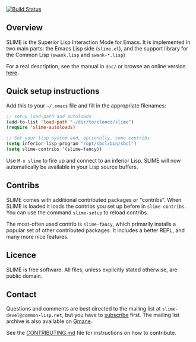 [![Build Status](https://travis-ci.org/slime/slime.png?branch=master)](https://travis-ci.org/slime/slime)

Overview
--------

SLIME is the Superior Lisp Interaction Mode for Emacs. It is implemented
in two main parts: the Emacs Lisp side (`slime.el`), and the support
library for the Common Lisp (`swank.lisp` and `swank-*.lisp`)

For a real description, see the manual in `doc/` or browse an online
version [here](http://capitaomorte.github.io/slime/).

Quick setup instructions
------------------------

Add this to your `~/.emacs` file and fill in the appropriate filenames:

```el
;; setup load-path and autoloads
(add-to-list 'load-path "~/dir/to/cloned/slime")
(require 'slime-autoloads)

;; Set your lisp system and, optionally, some contribs
(setq inferior-lisp-program "/opt/sbcl/bin/sbcl")
(setq slime-contribs '(slime-fancy))
```

Use `M-x slime` to fire up and connect to an inferior Lisp.  SLIME will
now automatically be available in your Lisp source buffers.

Contribs
--------

SLIME comes with additional contributed packages or "contribs". When SLIME
is loaded it loads the contribs you set up before in `slime-contribs`. You
can use the command `slime-setup` to reload contribs.

The most-often used contrib is `slime-fancy`, which primarily installs a
popular set of other contributed packages. It includes a better REPL, and
many more nice features.

Licence
-------

SLIME is free software. All files, unless explicitly stated otherwise, are
public domain.

Contact
-------

Questions and comments are best directed to the mailing list at
`slime-devel@common-lisp.net`, but you have to [subscribe][3] first. The
mailing list archive is also available on [Gmane][4].

See the [CONTRIBUTING.md][5] file for instructions on how to contribute.

[3]: http://www.common-lisp.net/project/slime/#mailinglist
[4]: http://news.gmane.org/gmane.lisp.slime.devel
[5]: https://github.com/slime/slime/blob/master/CONTRIBUTING.md
